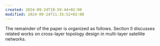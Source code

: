 ```yaml
---
created: 2024-09-24T10:59:44+02:00
modified: 2024-09-24T11:35:52+02:00
---
```

The remainder of the paper is organized as follows. Section II discusses related works on cross-layer topology design in multi-layer satellite networks.